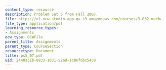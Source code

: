 ```yaml
---
content_type: resource
description: Problem Set 5 from Fall 2007.
file: https://ol-ocw-studio-app-qa.s3.amazonaws.com/courses/3-032-mechanical-behavior-of-materials-fall-2007/2440a31b8833103152ad1c86f6bc5439_ps5_07.pdf
file_type: application/pdf
learning_resource_types:
- Assignments
ocw_type: OCWFile
parent_title: Assignments
parent_type: CourseSection
resourcetype: Document
title: ps5_07.pdf
uid: 2440a31b-8833-1031-52ad-1c86f6bc5439
---
```

